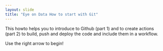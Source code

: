 ```yaml
---
layout: slide
title: "Eye on Data How to start with Git"
---
```


This howto helps you to introduce to Github (part 1) and to create actions (part 2) to build, push and deploy the code and include them in a workflow.

Use the right arrow to begin!
